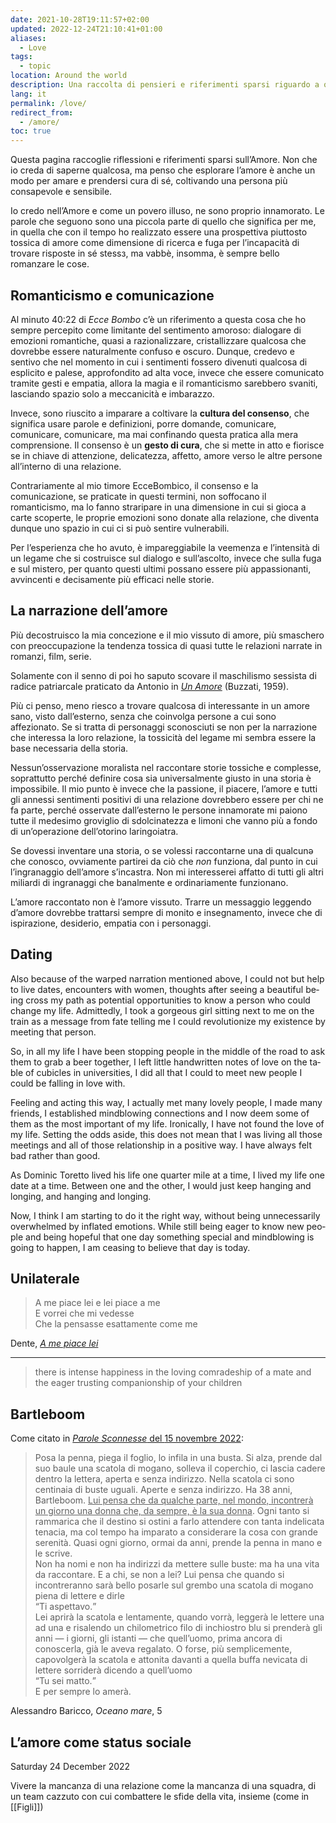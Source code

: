 ```yaml
---
date: 2021-10-28T19:11:57+02:00
updated: 2022-12-24T21:10:41+01:00
aliases:
  - Love
tags:
  - topic
location: Around the world
description: Una raccolta di pensieri e riferimenti sparsi riguardo a quella cosa che muove tutto ma di cui nessunə capisce un belin
lang: it
permalink: /love/
redirect_from:
  - /amore/
toc: true
---
```

Questa pagina raccoglie riflessioni e riferimenti sparsi sull’Amore. Non che io creda di saperne qualcosa, ma penso che esplorare l’amore è anche un modo per amare e prendersi cura di sé, coltivando una persona più consapevole e sensibile.

Io credo nell’Amore e come un povero illuso, ne sono proprio innamorato. Le parole che seguono sono una piccola parte di quello che significa per me, in quella che con il tempo ho realizzato essere una prospettiva piuttosto tossica di amore come dimensione di ricerca e fuga per l’incapacità di trovare risposte in sé stessз, ma vabbè, insomma, è sempre bello romanzare le cose.

## Romanticismo e comunicazione

Al minuto 40:22 di <cite>Ecce Bombo</cite> c’è un riferimento a questa cosa che ho sempre percepito come limitante del sentimento amoroso: dialogare di emozioni romantiche, quasi a razionalizzare, cristallizzare qualcosa che dovrebbe essere naturalmente confuso e oscuro. Dunque, credevo e sentivo che nel momento in cui i sentimenti fossero divenuti qualcosa di esplicito e palese, approfondito ad alta voce, invece che essere comunicato tramite gesti e empatia, allora la magia e il romanticismo sarebbero svaniti, lasciando spazio solo a meccanicità e imbarazzo.

Invece, sono riuscito a imparare a coltivare la **cultura del consenso**, che significa usare parole e definizioni, porre domande, comunicare, comunicare, comunicare, ma mai confinando questa pratica alla mera comprensione. Il consenso è un **gesto di cura**, che si mette in atto e fiorisce se in chiave di attenzione, delicatezza, affetto, amore verso le altre persone all’interno di una relazione.

Contrariamente al mio timore EcceBombico, il consenso e la comunicazione, se praticate in questi termini, non soffocano il romanticismo, ma lo fanno straripare in una dimensione in cui si gioca a carte scoperte, le proprie emozioni sono donate alla relazione, che diventa dunque uno spazio in cui ci si può sentire vulnerabili.

Per l’esperienza che ho avuto, è impareggiabile la veemenza e l’intensità di un legame che si costruisce sul dialogo e sull’ascolto, invece che sulla fuga e sul mistero, per quanto questi ultimi possano essere più appassionanti, avvincenti e decisamente più efficaci nelle storie.

## La narrazione dell’amore

Più decostruisco la mia concezione e il mio vissuto di amore, più smaschero con preoccupazione la tendenza tossica di quasi tutte le relazioni narrate in romanzi, film, serie.

Solamente con il senno di poi ho saputo scovare il maschilismo sessista di radice patriarcale praticato da Antonio in <cite>[Un Amore](https://it.wikipedia.org/wiki/Un_amore_(romanzo) '“Un Amore” su Wikipedia')</cite> (Buzzati, 1959).

Più ci penso, meno riesco a trovare qualcosa di interessante in un amore sano, visto dall’esterno, senza che coinvolga persone a cui sono affezionato. Se si tratta di personaggi sconosciuti se non per la narrazione che interessa la loro relazione, la tossicità del legame mi sembra essere la base necessaria della storia.

Nessun’osservazione moralista nel raccontare storie tossiche e complesse, soprattutto perché definire cosa sia universalmente giusto in una storia è impossibile. Il mio punto è invece che la passione, il piacere, l’amore e tutti gli annessi sentimenti positivi di una relazione dovrebbero essere per chi ne fa parte, perché osservate dall’esterno le persone innamorate mi paiono tutte il medesimo groviglio di sdolcinatezza e limoni che vanno più a fondo di un’operazione dell’otorino laringoiatra.

Se dovessi inventare una storia, o se volessi raccontarne una di qualcunə che conosco, ovviamente partirei da ciò che *non* funziona, dal punto in cui l’ingranaggio dell’amore s’incastra. Non mi interesserei affatto di tutti gli altri miliardi di ingranaggi che banalmente e ordinariamente funzionano.

L’amore raccontato non è l’amore vissuto. Trarre un messaggio leggendo d’amore dovrebbe trattarsi sempre di monito e insegnamento, invece che di ispirazione, desiderio, empatia con i personaggi.

<h2 lang='en'>Dating</h2>

<div lang='en'><p>Also because of the warped narration mentioned above, I could not but help to live dates, encounters with women, thoughts after seeing a beautiful being cross my path as potential opportunities to know a person who could change my life. Admittedly, I took a gorgeous girl sitting next to me on the train as a message from fate telling me I could revolutionize my existence by meeting that person.</p>

<p>So, in all my life I have been stopping people in the middle of the road to ask them to grab a beer together, I left little handwritten notes of love on the table of cubicles in universities, I did all that I could to meet new people I could be falling in love with.</p>

<p>Feeling and acting this way, I actually met many lovely people, I made many friends, I established mindblowing connections and I now deem some of them as the most important of my life. Ironically, I have not found the love of my life. Setting the odds aside, this does not mean that I was living all those meetings and all of those relationship in a positive way. I have always felt bad rather than good.</p>

<p>As Dominic Toretto lived his life one quarter mile at a time, I lived my life one date at a time. Between one and the other, I would just keep hanging and longing, and hanging and longing.</p>

<p>Now, I think I am starting to do it the right way, without being unnecessarily overwhelmed by inflated emotions. While still being eager to know new people and being hopeful that one day something special and mindblowing is going to happen, I am ceasing to believe that day is today.</p>
</div>

## Unilaterale

> A me piace lei e lei piace a me  
E vorrei che mi vedesse  
Che la pensasse esattamente come me

<p class='cite'>Dente, <cite><a href='https://musicbrainz.org/recording/4c810e40-877a-491d-9f2d-7c2d114776dc' hreflang='en' title='A me piace lei su MusicBrainz'>A me piace lei</a></cite></p>

---

<blockquote lang='en'><p>there is intense happiness in the loving comradeship of a mate and the eager trusting companionship of your children</p></blockquote>

## Bartleboom

Come citato in [<cite>Parole Sconnesse</cite> del <time datetime='2022-11-15'>15 novembre 2022</time>](https://tommi.space/amore-oggi '“L’amore oggi”'):

> Posa la penna, piega il foglio, lo infila in una busta. Si alza, prende dal suo baule una scatola di mogano, solleva il coperchio, ci lascia cadere dentro la lettera, aperta e senza indirizzo. Nella scatola ci sono centinaia di buste uguali. Aperte e senza indirizzo. Ha 38 anni, Bartleboom. <u>Lui pensa che da qualche parte, nel mondo, incontrerà un giorno una donna che, da sempre, è la sua donna</u>. Ogni tanto si rammarica che il destino si ostini a farlo attendere con tanta indelicata tenacia, ma col tempo ha imparato a considerare la cosa con grande serenità. Quasi ogni giorno, ormai da anni, prende la penna in mano e le scrive.  
> Non ha nomi e non ha indirizzi da mettere sulle buste: ma ha una vita da raccontare. E a chi, se non a lei? Lui pensa che quando si incontreranno sarà bello posarle sul grembo una scatola di mogano piena di lettere e dirle  
> <q>Ti aspettavo.</q>  
> Lei aprirà la scatola e lentamente, quando vorrà, leggerà le lettere una ad una e risalendo un chilometrico filo di inchiostro blu si prenderà gli anni — i giorni, gli istanti — che quell’uomo, prima ancora di conoscerla, già le aveva regalato. O forse, più semplicemente, capovolgerà la scatola e attonita davanti a quella buffa nevicata di lettere sorriderà dicendo a quell’uomo  
> <q>Tu sei matto.</q>  
> E per sempre lo amerà.

<p class='cite'>Alessandro Baricco, <cite>Oceano mare</cite>, 5</p>

## L’amore come status sociale

<p class='date'><time datetime='2022-12-24T10:48:40+01:00'>Saturday 24 December 2022</time></p>

Vivere la mancanza di una relazione come la mancanza di una squadra, di un team cazzuto con cui combattere le sfide della vita, insieme (come in [[Figli]])
